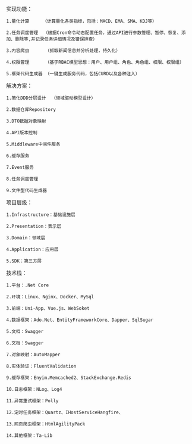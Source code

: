 

实现功能：

    1.量化计算     （计算量化各类指标，包括：MACD、EMA、SMA、KDJ等）
    
    2.任务调度管理  （根据Cron命令动态配置任务，通过API进行参数管理、暂停、恢复、添加、删除等,并记录任务详细情况及错误排查）
    
    3.内容爬虫		（抓取新闻信息并分析处理，持久化）
    
    4.权限管理		（基于RBAC模型思想：用户、用户组、角色、角色组、权限、权限组）
    
    5.框架代码生成器 （一键生成服务代码，包括CURD以及各种注入）

解决方案：

    1.简化DDD分层设计  （领域驱动模型设计）
    
    2.数据仓库Repository
    
    3.DTO数据对象映射
    
    4.API版本控制
    
    5.Middleware中间件服务
    
    6.缓存服务
    
    7.Event服务
    
    8.任务调度管理
    
    9.文件型代码生成器

项目层级：

    1.Infrastructure：基础设施层
    
    2.Presentation：表示层
    
    3.Domain：领域层
    
    4.Application：应用层
    
    5.SDK：第三方层

技术栈：

    1.平台：.Net Core
    
    2.环境：Linux、Nginx、Docker、MySql
    
    3.前端：Uni-App、Vue.js、WebSoket
    
    4.数据框架：Ado.Net、EntityFrameworkCore、Dapper、SqlSugar
    
    5.文档：Swagger
    
    6.文档：Swagger
    
    7.对象映射：AutoMapper
    
    8.实体验证：FluentValidation
    
    9.缓存框架：Enyim.Memcached2、StackExchange.Redis
    
    10.日志框架：NLog、Log4 
    
    11.异常重试框架：Polly
    
    12.定时任务框架：Quartz、IHostServiceHangfire、
    
    13.网页爬虫框架：HtmlAgilityPack
    
    14.其他框架：Ta-Lib
